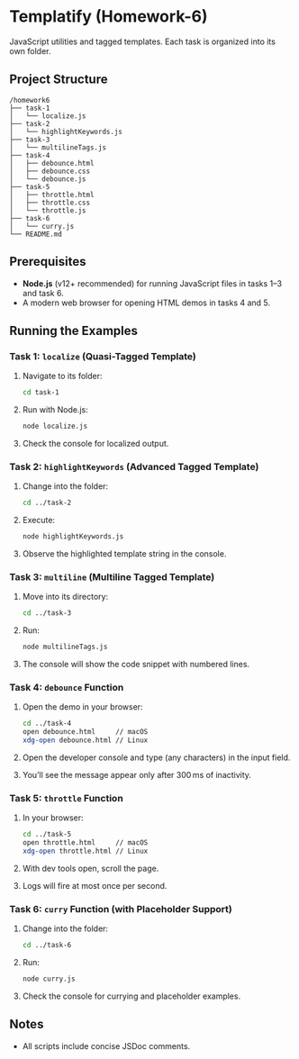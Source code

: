 # Templatify (Homework-6)
JavaScript utilities and tagged templates. Each task is organized into its own folder.

## Project Structure

```
/homework6
├── task-1
│   └── localize.js
├── task-2
│   └── highlightKeywords.js
├── task-3
│   └── multilineTags.js
├── task-4
│   ├── debounce.html
│   ├── debounce.css
│   └── debounce.js
├── task-5
│   ├── throttle.html
│   ├── throttle.css
│   └── throttle.js
├── task-6
│   └── curry.js
└── README.md
```

## Prerequisites

* **Node.js** (v12+ recommended) for running JavaScript files in tasks 1–3 and task 6.
* A modern web browser for opening HTML demos in tasks 4 and 5.

## Running the Examples

### Task 1: `localize` (Quasi-Tagged Template)

1. Navigate to its folder:

   ```bash
   cd task-1
   ```
2. Run with Node.js:

   ```bash
   node localize.js
   ```
3. Check the console for localized output.

### Task 2: `highlightKeywords` (Advanced Tagged Template)

1. Change into the folder:

   ```bash
   cd ../task-2
   ```
2. Execute:

   ```bash
   node highlightKeywords.js
   ```
3. Observe the highlighted template string in the console.

### Task 3: `multiline` (Multiline Tagged Template)

1. Move into its directory:

   ```bash
   cd ../task-3
   ```
2. Run:

   ```bash
   node multilineTags.js
   ```
3. The console will show the code snippet with numbered lines.

### Task 4: `debounce` Function

1. Open the demo in your browser:

   ```bash
   cd ../task-4
   open debounce.html     // macOS
   xdg-open debounce.html // Linux
   ```
2. Open the developer console and type (any characters) in the input field.
3. You’ll see the message appear only after 300 ms of inactivity.

### Task 5: `throttle` Function

1. In your browser:

   ```bash
   cd ../task-5
   open throttle.html     // macOS
   xdg-open throttle.html // Linux
   ```
2. With dev tools open, scroll the page.
3. Logs will fire at most once per second.

### Task 6: `curry` Function (with Placeholder Support)

1. Change into the folder:

   ```bash
   cd ../task-6
   ```
2. Run:

   ```bash
   node curry.js
   ```
3. Check the console for currying and placeholder examples.

## Notes

* All scripts include concise JSDoc comments.


